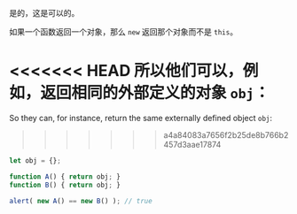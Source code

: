 是的，这是可以的。

如果一个函数返回一个对象，那么 `new` 返回那个对象而不是 `this`。

<<<<<<< HEAD
所以他们可以，例如，返回相同的外部定义的对象 `obj`：
=======
So they can, for instance, return the same externally defined object `obj`:
>>>>>>> a4a84083a7656f2b25de8b766b2457d3aae17874

```js run no-beautify
let obj = {};

function A() { return obj; }
function B() { return obj; }

alert( new A() == new B() ); // true
```
